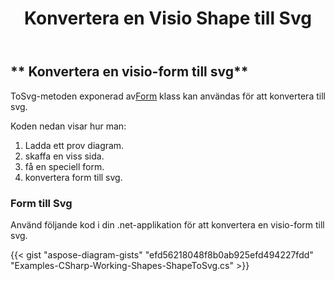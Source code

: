 ﻿---
title: Konvertera en Visio Shape till Svg
type: docs
weight: 10
url: /sv/net/convert-a-visio-shape-to-svg/
description: Det här avsnittet förklarar hur man konverterar en visio-form till svg med Aspose.Diagram.
---
## ** Konvertera en visio-form till svg**
 ToSvg-metoden exponerad av[Form](http://www.aspose.com/api/net/diagram/aspose.diagram/shape) klass kan användas för att konvertera till svg.

Koden nedan visar hur man:

1. Ladda ett prov diagram.
1. skaffa en viss sida.
1. få en speciell form.
1. konvertera form till svg.
### **Form till Svg**
Använd följande kod i din .net-applikation för att konvertera en visio-form till svg.

{{< gist "aspose-diagram-gists" "efd56218048f8b0ab925efd494227fdd" "Examples-CSharp-Working-Shapes-ShapeToSvg.cs" >}}

